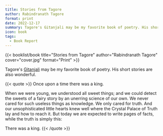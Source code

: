 ```yaml
---
title: Stories from Tagore
author: Rabindranath Tagore
format: print
date: 2022-12-17
summary: Tagore's Gitanjali may be my favorite book of poetry. His short stories are also wonderful…
icon: book
tags:
  - Book Report
---
```


{{< booklist/book
title="Stories from Tagore"
author="Rabindranath Tagore"
cover="cover.jpg"
format="Print" >}}

Tagore's [Gitanjali](/booklist/2013-11-05-gitanjali/) may be my favorite book of poetry. His short stories are also wonderful. 

{{< quote >}}
Once upon a time there was a king.

When we were young, we understood all sweet things; and we could detect the sweets of a fairy story by an unerring science of our own. We never cared for such useless things as knowledge. We only cared for truth. And our unsophisticated little hearts knew well where the Crystal Palace of Truth lay and how to reach it. But today we are expected to write pages of facts, while the truth is simply this:

There was a king.
{{< /quote >}}